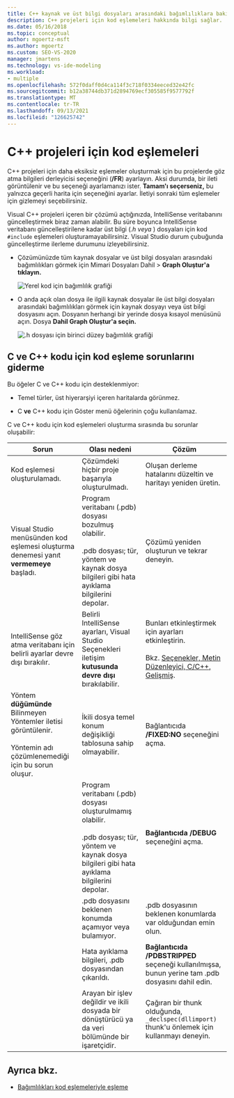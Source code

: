 ```yaml
---
title: C++ kaynak ve üst bilgi dosyaları arasındaki bağımlılıklara bakın
description: C++ projeleri için kod eşlemeleri hakkında bilgi sağlar.
ms.date: 05/16/2018
ms.topic: conceptual
author: mgoertz-msft
ms.author: mgoertz
ms.custom: SEO-VS-2020
manager: jmartens
ms.technology: vs-ide-modeling
ms.workload:
- multiple
ms.openlocfilehash: 572f0daff0d4ca114f3c718f0334eeced32e42fc
ms.sourcegitcommit: b12a38744db371d2894769ecf305585f9577792f
ms.translationtype: MT
ms.contentlocale: tr-TR
ms.lasthandoff: 09/13/2021
ms.locfileid: "126625742"
---
```

# <a name="code-maps-for-c-projects"></a>C++ projeleri için kod eşlemeleri

C++ projeleri için daha eksiksiz eşlemeler oluşturmak için bu projelerde göz atma bilgileri derleyicisi seçeneğini (**/FR**) ayarlayın. Aksi durumda, bir ileti görüntülenir ve bu seçeneği ayarlamanızı ister. **Tamam'ı seçerseniz,** bu yalnızca geçerli harita için seçeneğini ayarlar. İletiyi sonraki tüm eşlemeler için gizlemeyi seçebilirsiniz.

Visual C++ projeleri içeren bir çözümü açtığınızda, IntelliSense veritabanını güncelleştirmek biraz zaman alabilir. Bu süre boyunca IntelliSense veritabanı güncelleştirilene kadar üst bilgi (*.h veya* ) dosyaları için kod `#include` eşlemeleri oluşturamayabilirsiniz. Visual Studio durum çubuğunda güncelleştirme ilerleme durumunu izleyebilirsiniz.

- Çözümünüzde tüm kaynak dosyalar ve üst bilgi dosyaları arasındaki bağımlılıkları görmek için Mimari Dosyaları Dahil  >  **Graph Oluştur'a tıklayın.**

   ![Yerel kod için bağımlılık grafiği](../modeling/media/dependencygraphgeneral_nativecode.png)

- O anda açık olan dosya ile ilgili kaynak dosyalar ile üst bilgi dosyaları arasındaki bağımlılıkları görmek için kaynak dosyayı veya üst bilgi dosyasını açın. Dosyanın herhangi bir yerinde dosya kısayol menüsünü açın. Dosya **Dahil Graph Oluştur'a seçin.**

   ![.h dosyası için birinci düzey bağımlılık grafiği](../modeling/media/dependencygraph_native_firstlevel.png)

## <a name="troubleshoot-code-maps-for-c-and-c-code"></a>C ve C++ kodu için kod eşleme sorunlarını giderme

Bu öğeler C ve C++ kodu için desteklenmiyor:

- Temel türler, üst hiyerarşiyi içeren haritalarda görünmez.

- C **ve** C++ kodu için Göster menü öğelerinin çoğu kullanılamaz.

C ve C++ kodu için kod eşlemeleri oluşturma sırasında bu sorunlar oluşabilir:

|**Sorun**|**Olası nedeni**|**Çözüm**|
|-|-|-|
|Kod eşlemesi oluşturulamadı.|Çözümdeki hiçbir proje başarıyla oluşturulmadı.|Oluşan derleme hatalarını düzeltin ve haritayı yeniden üretin.|
|Visual Studio menüsünden kod eşlemesi oluşturma denemesi yanıt **vermemeye** başladı.|Program veritabanı (.pdb) dosyası bozulmuş olabilir.<br /><br /> .pdb dosyası; tür, yöntem ve kaynak dosya bilgileri gibi hata ayıklama bilgilerini depolar.|Çözümü yeniden oluşturun ve tekrar deneyin.|
|IntelliSense göz atma veritabanı için belirli ayarlar devre dışı bırakılır.|Belirli IntelliSense ayarları, Visual Studio Seçenekleri iletişim **kutusunda devre dışı** bırakılabilir.|Bunları etkinleştirmek için ayarları etkinleştirin.<br /><br /> Bkz. [Seçenekler, Metin Düzenleyici, C/C++, Gelişmiş](../ide/reference/options-text-editor-c-cpp-advanced.md).|
|Yöntem **düğümünde** Bilinmeyen Yöntemler iletisi görüntülenir.<br /><br /> Yöntemin adı çözümlenemediği için bu sorun oluşur.|İkili dosya temel konum değişikliği tablosuna sahip olmayabilir.|Bağlantıcıda **/FIXED:NO** seçeneğini açma.|
||Program veritabanı (.pdb) dosyası oluşturulmamış olabilir.<br /><br /> .pdb dosyası; tür, yöntem ve kaynak dosya bilgileri gibi hata ayıklama bilgilerini depolar.|**Bağlantıcıda /DEBUG** seçeneğini açma.|
||.pdb dosyasını beklenen konumda açamıyor veya bulamıyor.|.pdb dosyasının beklenen konumlarda var olduğundan emin olun.|
||Hata ayıklama bilgileri, .pdb dosyasından çıkarıldı.|**Bağlantıcıda /PDBSTRIPPED** seçeneği kullanılmışsa, bunun yerine tam .pdb dosyasını dahil edin.|
||Arayan bir işlev değildir ve ikili dosyada bir dönüştürücü ya da veri bölümünde bir işaretçidir.|Çağıran bir thunk olduğunda, `_declspec(dllimport)` thunk'u önlemek için kullanmayı deneyin.|

## <a name="see-also"></a>Ayrıca bkz.

- [Bağımlılıkları kod eşlemeleriyle eşleme](../modeling/map-dependencies-across-your-solutions.md)

